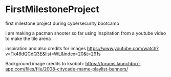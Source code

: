 # FirstMilestoneProject
first milestone project during cybersecurity bootcamp

I am making a pacman shooter so far using inspiration from a youtube video to make the tile arena


inspiration and also credits for images https://www.youtube.com/watch?v=Tk48dQCdQ3E&list=WL&index=20&t=291s

Background image credits to ksoboh: https://forums.launchbox-app.com/files/file/2008-citycade-mame-playlist-banners/

